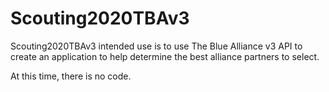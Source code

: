 # Scouting2020TBAv3
Scouting2020TBAv3 intended use is to use The Blue Alliance v3 API
to create an application to help determine the best alliance 
partners to select.

At this time, there is no code.
